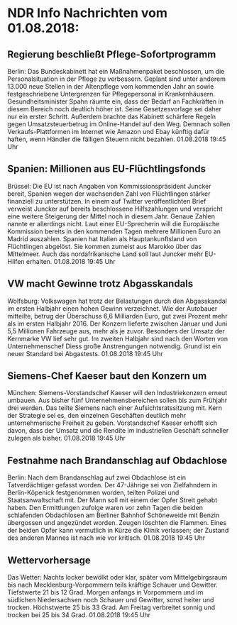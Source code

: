 # NDR Info Nachrichten vom 01.08.2018:


## Regierung beschließt Pflege-Sofortprogramm
Berlin: Das Bundeskabinett hat ein Maßnahmenpaket beschlossen, um die Personalsituation in der Pflege zu verbessern. Geplant sind unter anderem 13.000 neue Stellen in der Altenpflege vom kommenden Jahr an sowie festgeschriebene Untergrenzen für Pflegepersonal in Krankenhäusern. Gesundheitsminister Spahn räumte ein, dass der Bedarf an Fachkräften in diesem Bereich noch deutlich höher ist. Seine Gesetzesvorlage sei daher nur ein erster Schritt. Außerdem brachte das Kabinett schärfere Regeln gegen Umsatzsteuerbetrug im Online-Handel auf den Weg. Demnach sollen Verkaufs-Plattformen im Internet wie Amazon und Ebay künftig dafür haften, wenn Händler die fälligen Steuern nicht bezahlen. 01.08.2018 19:45 Uhr 

## Spanien: Millionen aus EU-Flüchtlingsfonds
Brüssel: 	Die EU ist nach Angaben von Kommissionspräsident Juncker bereit, Spanien wegen der wachsenden Zahl von Flüchtlingen stärker finanziell zu unterstützen. In einem auf Twitter veröffentlichten Brief verweist Juncker auf bereits beschlossene Hilfszahlungen und verspricht eine weitere Steigerung der Mittel noch in diesem Jahr. Genaue Zahlen nannte er allerdings nicht. Laut einer EU-Sprecherin will die Europäische Kommission bereits in den kommenden Tagen mehrere Millionen Euro an Madrid auszahlen. Spanien hat Italien als Hauptankunftsland von Flüchtlingen abgelöst. Sie kommen zumeist aus Marokko über das Mittelmeer. Auch das nordafrikanische Land soll laut Juncker mehr EU-Hilfen erhalten. 01.08.2018 19:45 Uhr 

## VW macht Gewinne trotz Abgasskandals
Wolfsburg:	Volkswagen hat trotz der Belastungen durch den Abgasskandal im ersten Halbjahr einen hohen Gewinn verzeichnet. Wie der Autobauer mitteilte, betrug der Überschuss 6,6 Milliarden Euro, gut zwei Prozent mehr als im ersten Halbjahr 2016. Der Konzern lieferte zwischen Januar und Juni 5,5 Millionen Fahrzeuge aus, mehr als je zuvor. Besonders der Umsatz der Kernmarke VW lief sehr gut. Im zweiten Halbjahr sind nach den Worten von Unternehmenschef Diess große Anstrengungen notwendig. Grund ist ein neuer Standard bei Abgastests. 01.08.2018 19:45 Uhr 

## Siemens-Chef Kaeser baut den Konzern um
München: Siemens-Vorstandschef Kaeser will den Industriekonzern erneut umbauen. Aus bisher fünf Unternehmensbereichen sollen bis zum Frühjahr drei werden. Das teilte Siemens nach einer Aufsichtsratssitzung mit. Kern der Strategie sei es, den einzelnen Geschäften deutlich mehr unternehmerische Freiheit zu geben. Vorstandschef Kaeser erhofft sich davon, dass der Umsatz und die Rendite im industriellen Geschäft schneller zulegen als bisher. 01.08.2018 19:45 Uhr 

## Festnahme nach Brandanschlag auf Obdachlose
Berlin: Nach dem Brandanschlag auf zwei Obdachlose ist ein Tatverdächtiger gefasst worden. Der 47-Jährige sei von Zielfahndern in Berlin-Köpenick festgenommen worden, teilten Polizei und Staatsanwaltschaft mit. Der Mann soll mit einem der Opfer Streit gehabt haben. Den Ermittlungen zufolge waren vor zehn Tagen die beiden schlafenden Obdachlosen am Berliner Bahnhof Schöneweide mit Benzin übergossen und angezündet worden. Zeugen löschten die Flammen. Eines der beiden Opfer kann vermutlich in Kürze die Klinik verlassen; der Zustand des anderen Mannes ist nach wie vor kritisch. 01.08.2018 19:45 Uhr 

## Wettervorhersage
Das Wetter:
Nachts locker bewölkt oder klar, später vom Mittelgebirgsraum bis nach Mecklenburg-Vorpommern teils kräftige Schauer und Gewitter. Tiefstwerte 21 bis 12 Grad. Morgen anfangs in Vorpommern und im südlichen Niedersachsen noch Schauer und Gewitter, sonst heiter und trocken. Höchstwerte 25 bis 33 Grad. Am Freitag verbreitet sonnig und trocken bei 25 bis 34 Grad. 01.08.2018 19:45 Uhr 
